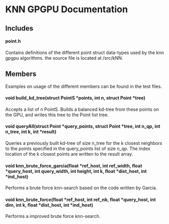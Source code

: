 KNN GPGPU Documentation
=======================

Includes
--------

#### point.h

Contains definitions of the different point struct data-types used by the knn gpgpu algorithms. the source file is located at /src/kNN.


Members
-------

Examples on usage of the different members can be found in the test files.


#### void build_kd_tree(struct PointS *points, int n, struct Point *tree)

Accepts a list of n PointS. Builds a balanced kd-tree from these points on the GPU, and writes this tree to the Point list tree.


#### void queryAll(struct Point *query_points, struct Point *tree, int n_qp, int n_tree, int k, int *result)

Queries a previously built kd-tree of size n_tree for the k closest neighbors to the points specified in the query_points list of size n_qp. The index location of the k closest points are written to the result array.


#### void knn_brute_force_garcia(float *ref_host, int ref_width, float *query_host, int query_width, int height, int k, float *dist_host, int *ind_host)

Performs a brute force knn-search based on the code written by Garcia.


#### void knn_brute_force(float *ref_host, int ref_nb, float *query_host, int dim, int k, float *dist_host, int *ind_host)

Performs a improved brute force knn-search.